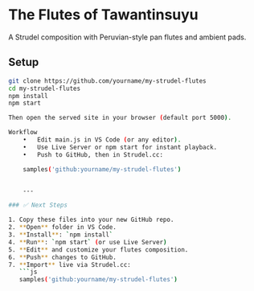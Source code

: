 # The Flutes of Tawantinsuyu

A Strudel composition with Peruvian-style pan flutes and ambient pads.

## Setup

```bash
git clone https://github.com/yourname/my-strudel-flutes
cd my-strudel-flutes
npm install
npm start

Then open the served site in your browser (default port 5000).

Workflow
	•	Edit main.js in VS Code (or any editor).
	•	Use Live Server or npm start for instant playback.
	•	Push to GitHub, then in Strudel.cc:

    samples('github:yourname/my-strudel-flutes')


    ---

### ✅ Next Steps

1. Copy these files into your new GitHub repo.
2. **Open** folder in VS Code.
3. **Install**: `npm install`
4. **Run**: `npm start` (or use Live Server)
5. **Edit** and customize your flutes composition.
6. **Push** changes to GitHub.
7. **Import** live via Strudel.cc:  
   ```js
   samples('github:yourname/my-strudel-flutes')